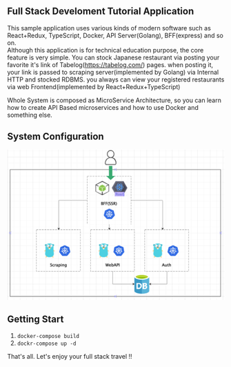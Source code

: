 ## Full Stack Develoment Tutorial Application
This sample application uses various kinds of modern software such as React+Redux, TypeScript, Docker, API Server(Golang), BFF(express) and so on.  
Although this application is for technical education purpose, the core feature is very simple. You can stock Japanese restaurant via posting your favorite it's link of Tabelog(https://tabelog.com/) pages.
when posting it, your link is passed to scraping server(implemented by Golang) via Internal HTTP and stocked RDBMS. you always can view your registered restaurants via web Frontend(implemented by React+Redux+TypeScript)  
  
Whole System is composed as MicroService Architecture, so you can learn how to create API Based microservices and how to use Docker and something else. 

## System Configuration
![infrastructure](https://github.com/aweglteo/fullstack_development/blob/master/doc/images/infra.png?raw=true)

## Getting Start
1.  `docker-compose build`
2. `dockr-compose up -d`


That's all. Let's enjoy your full stack travel !!
